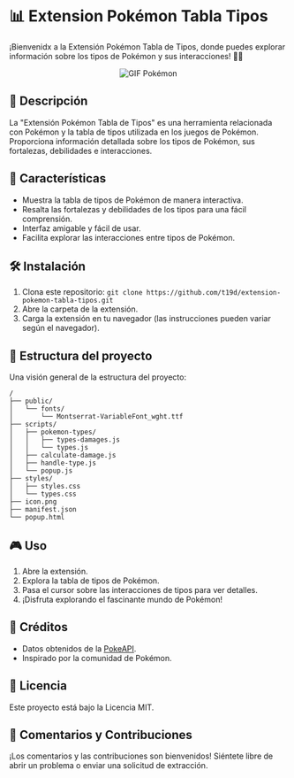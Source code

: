 # 📊 Extension Pokémon Tabla Tipos

¡Bienvenidx a la Extensión Pokémon Tabla de Tipos, donde puedes explorar información sobre los tipos de Pokémon y sus interacciones! 🚀🌟

<p align="center">
  <img src="https://media3.giphy.com/media/v1.Y2lkPTc5MGI3NjExdTV6bHdvMm92eWQ5NTQzeDVjeDJ0MnhtcXJxanlhdGwwZG13czBrMiZlcD12MV9pbnRlcm5hbF9naWZfYnlfaWQmY3Q9Zw/8UGGp7rQvfhe63HrFq/giphy.gif" alt="GIF Pokémon">
</p>

## 📝 Descripción
La "Extensión Pokémon Tabla de Tipos" es una herramienta relacionada con Pokémon y la tabla de tipos utilizada en los juegos de Pokémon. Proporciona información detallada sobre los tipos de Pokémon, sus fortalezas, debilidades e interacciones.

## 🌟 Características
- Muestra la tabla de tipos de Pokémon de manera interactiva.
- Resalta las fortalezas y debilidades de los tipos para una fácil comprensión.
- Interfaz amigable y fácil de usar.
- Facilita explorar las interacciones entre tipos de Pokémon.

## 🛠️ Instalación
1. Clona este repositorio: `git clone https://github.com/t19d/extension-pokemon-tabla-tipos.git`
2. Abre la carpeta de la extensión.
3. Carga la extensión en tu navegador (las instrucciones pueden variar según el navegador).

## 📄 Estructura del proyecto

Una visión general de la estructura del proyecto:

```
/
├── public/
│   └── fonts/
│       └── Montserrat-VariableFont_wght.ttf
├── scripts/
│   ├── pokemon-types/
│   │   ├── types-damages.js
│   │   └── types.js
│   ├── calculate-damage.js
│   ├── handle-type.js
│   └── popup.js
├── styles/
│   ├── styles.css
│   └── types.css
├── icon.png
├── manifest.json
└── popup.html
```

## 🎮 Uso
1. Abre la extensión.
2. Explora la tabla de tipos de Pokémon.
3. Pasa el cursor sobre las interacciones de tipos para ver detalles.
4. ¡Disfruta explorando el fascinante mundo de Pokémon!

## 🙌 Créditos
- Datos obtenidos de la [PokeAPI](https://pokeapi.co/).
- Inspirado por la comunidad de Pokémon.

## 📄 Licencia
Este proyecto está bajo la Licencia MIT.

## 💬 Comentarios y Contribuciones
¡Los comentarios y las contribuciones son bienvenidos! Siéntete libre de abrir un problema o enviar una solicitud de extracción.
